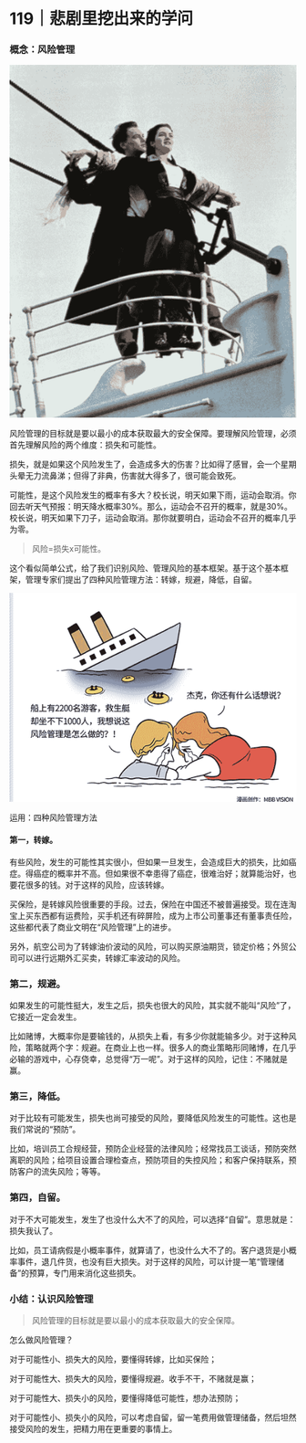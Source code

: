 # 119｜悲剧里挖出来的学问

### 概念：风险管理

![](img/fdac57c9077ad32d45a51cf20d74f45a.jpg)

风险管理的目标就是要以最小的成本获取最大的安全保障。要理解风险管理，必须首先理解风险的两个维度：损失和可能性。

损失，就是如果这个风险发生了，会造成多大的伤害？比如得了感冒，会一个星期头晕无力流鼻涕；但得了非典，伤害就大得多了，很可能会致死。

可能性，是这个风险发生的概率有多大？校长说，明天如果下雨，运动会取消。你回去听天气预报：明天降水概率30%。那么，运动会不召开的概率，就是30%。校长说，明天如果下刀子，运动会取消。那你就要明白，运动会不召开的概率几乎为零。

> 风险=损失x可能性。

这个看似简单公式，给了我们识别风险、管理风险的基本框架。基于这个基本框架，管理专家们提出了四种风险管理方法：转嫁，规避，降低，自留。

![](img/29b5c01b278f116d63dfe47c1974edaa.jpg)

运用：四种风险管理方法

#### 第一，转嫁。

有些风险，发生的可能性其实很小，但如果一旦发生，会造成巨大的损失，比如癌症。得癌症的概率并不高。但如果很不幸患得了癌症，很难治好；就算能治好，也要花很多的钱。对于这样的风险，应该转嫁。

买保险，是转嫁风险很重要的手段。过去，保险在中国还不被普遍接受。现在连淘宝上买东西都有运费险，买手机还有碎屏险，成为上市公司董事还有董事责任险，这些都代表了商业文明在“风险管理”上的进步。

另外，航空公司为了转嫁油价波动的风险，可以购买原油期货，锁定价格；外贸公司可以进行远期外汇买卖，转嫁汇率波动的风险。

### 第二，规避。

如果发生的可能性挺大，发生之后，损失也很大的风险，其实就不能叫“风险”了，它接近一定会发生。

比如赌博，大概率你是要输钱的，从损失上看，有多少你就能输多少。对于这种风险，策略就两个字：规避。在商业上也一样。很多人的商业策略形同赌博，在几乎必输的游戏中，心存侥幸，总觉得“万一呢”。对于这样的风险，记住：不赌就是赢。

### 第三，降低。

对于比较有可能发生，损失也尚可接受的风险，要降低风险发生的可能性。这也是我们常说的“预防”。

比如，培训员工合规经营，预防企业经营的法律风险；经常找员工谈话，预防突然离职的风险；给项目设置合理检查点，预防项目的失控风险；和客户保持联系，预防客户的流失风险；等等。

### 第四，自留。

对于不大可能发生，发生了也没什么大不了的风险，可以选择“自留”。意思就是：损失我认了。

比如，员工请病假是小概率事件，就算请了，也没什么大不了的。客户退货是小概率事件，退几件货，也没有巨大损失。对于这样的风险，可以计提一笔“管理储备”的预算，专门用来消化这些损失。

### 小结：认识风险管理

> 风险管理的目标就是要以最小的成本获取最大的安全保障。

怎么做风险管理？

对于可能性小、损失大的风险，要懂得转嫁，比如买保险；

对于可能性大、损失大的风险，要懂得规避。收手不干，不赌就是赢；

对于可能性大、损失小的风险，要懂得降低可能性，想办法预防；

对于可能性小、损失小的风险，可以考虑自留，留一笔费用做管理储备，然后坦然接受风险的发生，把精力用在更重要的事情上。